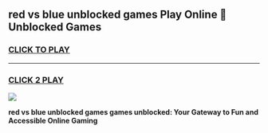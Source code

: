 
## red vs blue unblocked games Play Online 👋 Unblocked Games
<h3>
<a href="https://premium.freeplayer.one?title=red_vs_blue_unblocked_games&ref=19F">CLICK TO PLAY</a></h3>
<hr>

<h3>
<a href="https://premium.freeplayer.one?title=red_vs_blue_unblocked_games&ref=19F">CLICK 2 PLAY</a>
  
</h3>

<a href="https://premium.freeplayer.one?title=red_vs_blue_unblocked_games&ref=19F"><img src="https://clearcache.store/games.png"></a>


**red vs blue unblocked games games unblocked: Your Gateway to Fun and Accessible Online Gaming**
